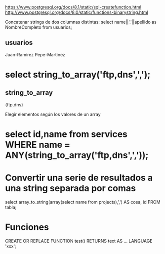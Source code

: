 https://www.postgresql.org/docs/8.1/static/sql-createfunction.html
http://www.postgresql.org/docs/8.0/static/functions-binarystring.html

Concatenar strings de dos columnas distintas:
select name||'.'||apellido as NombreCompleto from usuarios;

usuarios
--------
Juan-Ramirez
Pepe-Martinez


# select string_to_array('ftp,dns',',');
 string_to_array 
 -----------------
  {ftp,dns}


Elegir elementos según los valores de un array
# select id,name from services WHERE name = ANY(string_to_array('ftp,dns',','));


# Convertir una serie de resultados a una string separada por comas
select array_to_string(array(select name from projects),',') AS cosa, id FROM tabla;



# Funciones
CREATE OR REPLACE FUNCTION test() RETURNS text AS
...
LANGUAGE 'xxx';
